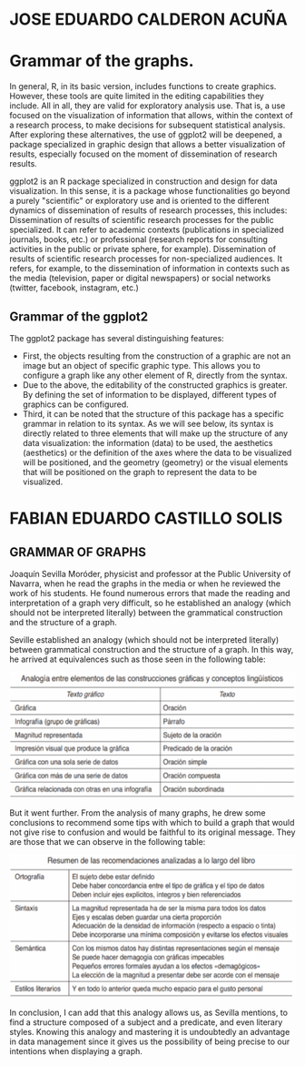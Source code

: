 # JOSE EDUARDO CALDERON ACUÑA

# Grammar of the graphs.
In general, R, in its basic version, includes functions to create graphics. However, these tools are quite limited in the editing capabilities they include. All in all, they are valid for exploratory analysis use. That is, a use focused on the visualization of information that allows, within the context of a research process, to make decisions for subsequent statistical analysis. After exploring these alternatives, the use of ggplot2 will be deepened, a package specialized in graphic design that allows a better visualization of results, especially focused on the moment of dissemination of research results.

ggplot2 is an R package specialized in construction and design for data visualization. In this sense, it is a package whose functionalities go beyond a purely "scientific" or exploratory use and is oriented to the different dynamics of dissemination of results of research processes, this includes: Dissemination of results of scientific research processes for the public specialized. It can refer to academic contexts (publications in specialized journals, books, etc.) or professional (research reports for consulting activities in the public or private sphere, for example). Dissemination of results of scientific research processes for non-specialized audiences. It refers, for example, to the dissemination of information in contexts such as the media (television, paper or digital newspapers) or social networks (twitter, facebook, instagram, etc.)

## Grammar of the ggplot2
The ggplot2 package has several distinguishing features:

- First, the objects resulting from the construction of a graphic are not an image but an object of specific graphic type. This allows you to configure a graph like any other element of R, directly from the syntax.
- Due to the above, the editability of the constructed graphics is greater. By defining the set of information to be displayed, different types of graphics can be configured.
- Third, it can be noted that the structure of this package has a specific grammar in relation to its syntax. As we will see below, its syntax is directly related to three elements that will make up the structure of any data visualization: the information (data) to be used, the aesthetics (aesthetics) or the definition of the axes where the data to be visualized will be positioned, and the geometry (geometry) or the visual elements that will be positioned on the graph to represent the data to be visualized.


# FABIAN EDUARDO CASTILLO SOLIS

## GRAMMAR OF GRAPHS

Joaquín Sevilla Moróder, physicist and professor at the Public University of Navarra, when he read the graphs in the media or when he reviewed the work of his students. He found numerous errors that made the reading and interpretation of a graph very difficult, so he established an analogy (which should not be interpreted literally) between the grammatical construction and the structure of a graph.

Seville established an analogy (which should not be interpreted literally) between grammatical construction and the structure of a graph. In this way, he arrived at equivalences such as those seen in the following table:

![Table 1](https://github.com/ThunderboltMonkey/DataMining/blob/unit_2/Unit_2/Investigation/Table1.PNG)

But it went further. From the analysis of many graphs, he drew some conclusions to recommend some tips with which to build a graph that would not give rise to confusion and would be faithful to its original message. They are those that we can observe in the following table:

![Table 2](https://github.com/ThunderboltMonkey/DataMining/blob/unit_2/Unit_2/Investigation/Table2.PNG)

In conclusion, I can add that this analogy allows us, as Sevilla mentions, to find a structure composed of a subject and a predicate, and even literary styles. Knowing this analogy and mastering it is undoubtedly an advantage in data management since it gives us the possibility of being precise to our intentions when displaying a graph.
